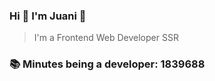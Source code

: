 ### Hi 👋 I&#39;m Juani 🦁

> I&#39;m a Frontend Web Developer SSR

### 📚 Minutes being a developer: 1839688
